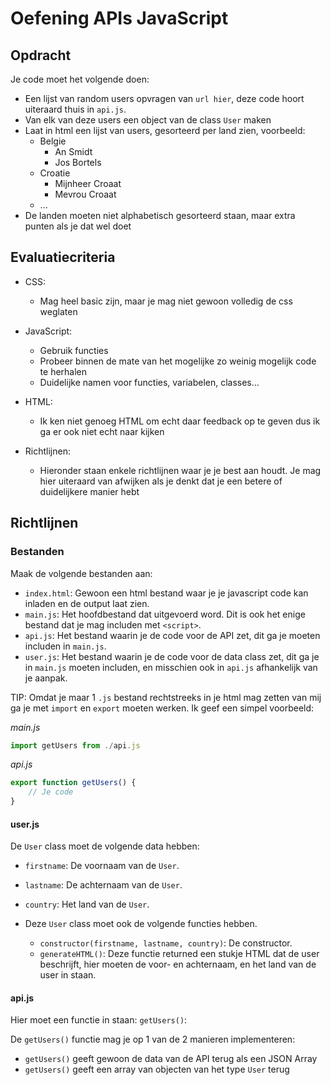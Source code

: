 # Oefening APIs JavaScript

## Opdracht

Je code moet het volgende doen:

- Een lijst van random users opvragen van `url hier`, deze code hoort uiteraard thuis in `api.js`.
- Van elk van deze users een object van de class `User` maken
- Laat in html een lijst van users, gesorteerd per land zien, voorbeeld:
    - Belgie
        - An Smidt
        - Jos Bortels
    - Croatie
        - Mijnheer Croaat
        - Mevrou Croaat
    - ...
- De landen moeten niet alphabetisch gesorteerd staan, maar extra punten als je dat wel doet

## Evaluatiecriteria

- CSS: 
  - Mag heel basic zijn, maar je mag niet gewoon volledig de css weglaten

- JavaScript:
  - Gebruik functies
  - Probeer binnen de mate van het mogelijke zo weinig mogelijk code te herhalen
  - Duidelijke namen voor functies, variabelen, classes...
  
- HTML:
  - Ik ken niet genoeg HTML om echt daar feedback op te geven dus ik ga er ook niet echt naar kijken
  
- Richtlijnen:
  - Hieronder staan enkele richtlijnen waar je je best aan houdt. Je mag hier uiteraard van afwijken als je denkt dat je een betere of duidelijkere manier hebt


## Richtlijnen

### Bestanden

Maak de volgende bestanden aan:

- `index.html`: Gewoon een html bestand waar je je javascript code kan inladen en de output laat zien.
- `main.js`: Het hoofdbestand dat uitgevoerd word. Dit is ook het enige bestand dat je mag includen met `<script>`.
- `api.js`: Het bestand waarin je de code voor de API zet, dit ga je moeten includen in `main.js`.
- `user.js`: Het bestand waarin je de code voor de data class zet, dit ga je in `main.js` moeten includen, en misschien ook in `api.js` afhankelijk van je aanpak.

TIP: Omdat je maar 1 `.js` bestand rechtstreeks in je html mag zetten van mij ga je met `import` en `export` moeten werken. Ik geef een simpel voorbeeld:

*main.js*
```js
import getUsers from ./api.js
```

*api.js*
```js
export function getUsers() {
    // Je code
}
```


#### user.js

De `User` class moet de volgende data hebben:

- `firstname`: De voornaam van de `User`.
- `lastname`: De achternaam van de `User`.
- `country`: Het land van de `User`.

- Deze `User` class moet ook de volgende functies hebben.

  - `constructor(firstname, lastname, country)`: De constructor.
  - `generateHTML()`: Deze functie returned een stukje HTML dat de user beschrijft, hier moeten de voor- en achternaam, en het land van de user in staan.

  
#### api.js

Hier moet een functie in staan: `getUsers()`:

De `getUsers()` functie mag je op 1 van de 2 manieren implementeren:

- `getUsers()` geeft gewoon de data van de API terug als een JSON Array
- `getUsers()` geeft een array van objecten van het type `User` terug
